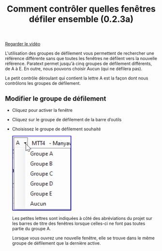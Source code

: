 ﻿---
title: Comment contrôler quelles fenêtres défiler ensemble (0.2.3a)
---
[Regarder le vidéo](https://vimeopro.com/lingtransoft/paratext9fr/video/424066973)

L'utilisation des groupes de défilement vous permettent de rechercher une référence différente sans que toutes les fenêtres ne défilent vers la nouvelle référence. Paratext permet jusqu'à cinq groupes de défilement différents, de A à E. En outre, nous pouvons choisir Aucun (qui ne défilera pas).

Le petit contrôle déroulant qui contient la lettre A est la façon dont nous contrôlons les groupes de défilement.

## Modifier le groupe de défilement

-   Cliquez pour activer la fenêtre
-   Cliquez sur le groupe de défilement de la barre d’outils
-   Choisissez le groupe de défilement souhaité

    ![](../media/8fe666a31898011905bbba90a3365d33.png)

    Les petites lettres sont indiquées à côté des abréviations du projet sur les barres de titre des fenêtres lorsque celles-ci ne font pas toutes partie du groupe A.

    Lorsque vous ouvrez une nouvelle fenêtre, elle se trouve dans le même groupe de défilement que la dernière active.

